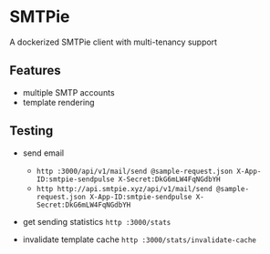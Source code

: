 # SMTPie
   
A dockerized SMTPie client with multi-tenancy support

## Features

- multiple SMTP accounts
- template rendering

## Testing

- send email
    - `http :3000/api/v1/mail/send @sample-request.json X-App-ID:smtpie-sendpulse X-Secret:DkG6mLW4FqNGdbYH`
    - `http http://api.smtpie.xyz/api/v1/mail/send @sample-request.json X-App-ID:smtpie-sendpulse X-Secret:DkG6mLW4FqNGdbYH`

- get sending statistics
`http :3000/stats`
  
- invalidate template cache
`http :3000/stats/invalidate-cache`